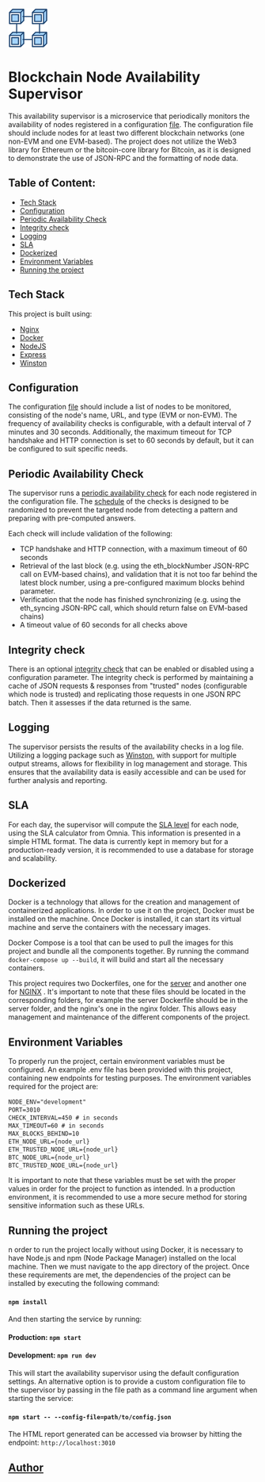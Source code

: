 <img src="./app/public/assets/blockchain.png" width='80px' />

<br />

# Blockchain Node Availability Supervisor

This availability supervisor is a microservice that periodically monitors the availability of nodes registered in a configuration [file](/app/src/config.js). The configuration file should include nodes for at least two different blockchain networks (one non-EVM and one EVM-based). The project does not utilize the Web3 library for Ethereum or the bitcoin-core library for Bitcoin, as it is designed to demonstrate the use of JSON-RPC and the formatting of node data.

## Table of Content:

- [Tech Stack](#tech-stack)
- [Configuration](#configuration)
- [Periodic Availability Check](#periodic-availability-check)
- [Integrity check](#integrity-check)
- [Logging](#logging)
- [SLA](#sla)
- [Dockerized](#dockerized)
- [Environment Variables](#environment-variables)
- [Running the project](#running-the-project)

## Tech Stack

This project is built using:

- [Nginx](https://docs.nginx.com/)
- [Docker](https://docs.docker.com/)
- [NodeJS](https://nodejs.org/en/docs/)
- [Express](https://expressjs.com/en/5x/api.html)
- [Winston](https://github.com/winstonjs/winston/tree/2.x)

## Configuration

The configuration [file](./app/src/config.js) should include a list of nodes to be monitored, consisting of the node's name, URL, and type (EVM or non-EVM). The frequency of availability checks is configurable, with a default interval of 7 minutes and 30 seconds. Additionally, the maximum timeout for TCP handshake and HTTP connection is set to 60 seconds by default, but it can be configured to suit specific needs.

## Periodic Availability Check

The supervisor runs a [periodic availability check](./app/src/utils/check-availability.js) for each node registered in the configuration file. The [schedule](./app/src/utils/schedule.js) of the checks is designed to be randomized to prevent the targeted node from detecting a pattern and preparing with pre-computed answers.

Each check will include validation of the following:

- TCP handshake and HTTP connection, with a maximum timeout of 60 seconds
- Retrieval of the last block (e.g. using the eth_blockNumber JSON-RPC call on EVM-based chains), and validation that it is not too far behind the latest block number, using a pre-configured maximum blocks behind parameter.
- Verification that the node has finished synchronizing (e.g. using the eth_syncing JSON-RPC call, which should return false on EVM-based chains)
- A timeout value of 60 seconds for all checks above

## Integrity check

There is an optional [integrity check](./app/src/utils/integrity-check.js) that can be enabled or disabled using a configuration parameter. The integrity check is performed by maintaining a cache of JSON requests & responses from "trusted" nodes (configurable which node is trusted) and replicating those requests in one JSON RPC batch. Then it assesses if the data returned is the same.

## Logging

The supervisor persists the results of the availability checks in a log file. Utilizing a logging package such as [Winston](./app/src/winston.js), with support for multiple output streams, allows for flexibility in log management and storage. This ensures that the availability data is easily accessible and can be used for further analysis and reporting.

## SLA

For each day, the supervisor will compute the [SLA level](./app/src/utils/sla/index.js) for each node, using the SLA calculator from Omnia. This information is presented in a simple HTML format. The data is currently kept in memory but for a production-ready version, it is recommended to use a database for storage and scalability.

## Dockerized

Docker is a technology that allows for the creation and management of containerized applications. In order to use it on the project, Docker must be installed on the machine. Once Docker is installed, it can start its virtual machine and serve the containers with the necessary images.

Docker Compose is a tool that can be used to pull the images for this project and bundle all the components together. By running the command `docker-compose up --build`, it will build and start all the necessary containers.

This project requires two Dockerfiles, one for the [server](./app/Dockerfile) and another one for [NGINX](./nginx/Dockerfile) . It's important to note that these files should be located in the corresponding folders, for example the server Dockerfile should be in the server folder, and the nginx's one in the nginx folder. This allows easy management and maintenance of the different components of the project.

## Environment Variables

To properly run the project, certain environment variables must be configured. An example .env file has been provided with this project, containing new endpoints for testing purposes. The environment variables required for the project are:

```
NODE_ENV="development"
PORT=3010
CHECK_INTERVAL=450 # in seconds
MAX_TIMEOUT=60 # in seconds
MAX_BLOCKS_BEHIND=10
ETH_NODE_URL={node_url}
ETH_TRUSTED_NODE_URL={node_url}
BTC_NODE_URL={node_url}
BTC_TRUSTED_NODE_URL={node_url}
```

It is important to note that these variables must be set with the proper values in order for the project to function as intended. In a production environment, it is recommended to use a more secure method for storing sensitive information such as these URLs.

## Running the project

n order to run the project locally without using Docker, it is necessary to have Node.js and npm (Node Package Manager) installed on the local machine. Then we must navigate to the app directory of the project. Once these requirements are met, the dependencies of the project can be installed by executing the following command:

#### `npm install`

And then starting the service by running:

#### Production: `npm start`

#### Development: `npm run dev`

This will start the availability supervisor using the default configuration settings. An alternative option is to provide a custom configuration file to the supervisor by passing in the file path as a command line argument when starting the service:

#### `npm start -- --config-file=path/to/config.json`

The HTML report generated can be accessed via browser by hitting the endpoint: `http://localhost:3010`

## [Author](https://github.com/sstefdev)
